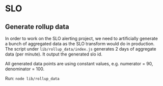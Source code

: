 # SLO

## Generate rollup data

In order to work on the SLO alerting project, we need to artificially generate a bunch of aggregated data as the SLO transform would do in production.
The script under `lib/rollup_data/index.js` generates 2 days of aggregate data (per minute). It output the generated slo id.

All generated data points are using constant values, e.g. numerator = 90, denominator = 100. 


Run: `node lib/rollup_data`
